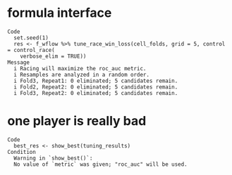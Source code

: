 # formula interface

    Code
      set.seed(1)
      res <- f_wflow %>% tune_race_win_loss(cell_folds, grid = 5, control = control_race(
        verbose_elim = TRUE))
    Message
      i Racing will maximize the roc_auc metric.
      i Resamples are analyzed in a random order.
      i Fold3, Repeat1: 0 eliminated; 5 candidates remain.
      i Fold2, Repeat2: 0 eliminated; 5 candidates remain.
      i Fold3, Repeat2: 0 eliminated; 5 candidates remain.

# one player is really bad

    Code
      best_res <- show_best(tuning_results)
    Condition
      Warning in `show_best()`:
      No value of `metric` was given; "roc_auc" will be used.


